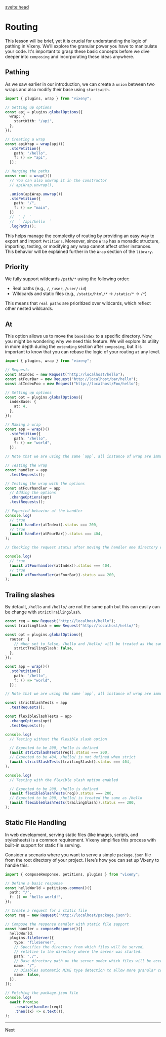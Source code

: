 <script>
    import Tabs from "$lib/components/Tabs.md"
    import Bash from "$lib/components/SmallComponents/Bash.md"
    import example0 from "$lib/examples/intro_core_0.md"
    import FancyLink from '$lib/components/FancyLink.svelte';

    const tab0 = [
        {title: "main.ts", component: example0, details: {runtime: "main"}},
        {title: "setup.ts", component: example0, details: {runtime: "setup"}}
    ]

</script>

<svelte:head>

<title>Routing - Vixeny</title>
<meta name="description" content="Putting things together" />
</svelte:head>

# Routing

This lesson will be brief, yet it is crucial for understanding the logic of
pathing in Vixeny. We'll explore the granular power you have to manipulate your
code. It's important to grasp these basic concepts before we dive deeper into
`composing` and incorporating these ideas anywhere.

## Pathing

As we saw earlier in our introduction, we can create a `union` between two wraps
and also modify their base using `startswith`.

```ts
import { plugins, wrap } from "vixeny";

// Setting up options
const api = plugins.globalOptions({
  wrap: {
    startWith: "/api",
  },
});

// Creating a wrap
const apiWrap = wrap(api)()
  .stdPetition({
    path: "/hello",
    f: () => "api",
  });

// Merging the paths
const root = wrap()()
  // You can also unwrap it in the constructor
  // apiWrap.unwrap(),

  .union(apiWrap.unwrap())
  .stdPetition({
    path: "/",
    f: () => "main",
  })
  //  ` /  `
  //  ` /api/hello  `
  .logPaths();
```

This helps manage the complexity of routing by providing an easy way to export
and import `Petitions`. Moreover, since `Wrap` has a monadic structure,
importing, testing, or modifying any wrap cannot affect other instances. This
behavior will be explained further in the `Wrap` section of the `library`.

## Priority

We fully support wildcards `/path/*` using the following order:

- Real paths (e.g., `/`, `/user`, `/user/:id`)
- Wildcards and static files (e.g., `/static/html/*` -> `/static/*` -> `/*`)

This means that `real paths` are prioritized over wildcards, which reflect other
nested wildcards.

## At

This option allows us to move the `baseIndex` to a specific directory. Now, you
might be wondering why we need this feature. We will explore its utility in more
depth during the `extending` section after `composing`, but it is important to
know that you can rebase the logic of your routing `at` any level.

```ts
import { plugins, wrap } from "vixeny";

// Requests
const atIndex = new Request("http://localhost/hello");
const atFourBar = new Request("http://localhost/bar/hello");
const atIndexFoo = new Request("http://localhost/Foo/hello");

// Setting up options
const opt = plugins.globalOptions({
  indexBase: {
    at: 4,
  },
});

// Making a wrap
const app = wrap()()
  .stdPetition({
    path: "/hello",
    f: () => "world",
  });

// Note that we are using the same `app`, all instance of wrap are immutable

// Testing the wrap
const handler = app
  .testRequests();

// Testing the wrap with the options
const atFourhandler = app
  // Adding the options
  .changeOptions(opt)
  .testRequests();

// Expected behavior of the handler
console.log(
  // true
  (await handler(atIndex)).status === 200,
  // true
  (await handler(atFourBar)).status === 404,
);

// Checking the request status after moving the handler one directory deeper

console.log(
  // true
  (await atFourhandler(atIndex)).status === 404,
  // true
  (await atFourhandler(atFourBar)).status === 200,
);
```

## Trailing slashes

By default, `/hello` and `/hello/` are not the same path but this can easily can
be change with `strictTrailingSlash`.

```ts
const req = new Request("http://localhost/hello");
const trailingSlash = new Request("http://localhost/hello/");

const opt = plugins.globalOptions({
  router: {
    // When set to false, /hello and /hello/ will be treated as the same route
    strictTrailingSlash: false,
  },
});

const app = wrap()()
  .stdPetition({
    path: "/hello",
    f: () => "world",
  });

// Note that we are using the same `app`, all instance of wrap are immutable

const strictSlashTests = app
  .testRequests();

const flexibleSlashTests = app
  .changeOptions(opt)
  .testRequests();

console.log(
  // Testing without the flexible slash option

  // Expected to be 200, /hello is defined
  (await strictSlashTests(req)).status === 200,
  // Expected to be 404, /hello/ is not defined when strict
  (await strictSlashTests(trailingSlash)).status === 404,
);

console.log(
  // Testing with the flexible slash option enabled

  // Expected to be 200, /hello is defined
  (await flexibleSlashTests(req)).status === 200,
  // Expected to be 200, /hello/ is treated the same as /hello
  (await flexibleSlashTests(trailingSlash)).status === 200,
);
```

## Static File Handling

In web development, serving static files (like images, scripts, and stylesheets)
is a common requirement. Vixeny simplifies this process with built-in support
for static file serving.

Consider a scenario where you want to serve a simple `package.json` file from
the root directory of your project. Here’s how you can set up Vixeny to handle
this:

```ts
import { composeResponse, petitions, plugins } from "vixeny";

// Define a basic response
const helloWorld = petitions.common()({
  path: "/",
  f: () => "hello world!",
});

// Create a request for a static file
const req = new Request("http://localhost/package.json");

// Compose the response handler with static file support
const handler = composeResponse()([
  helloWorld,
  plugins.fileServer({
    type: "fileServer",
    // Specifies the directory from which files will be served,
    // relative to the directory where the server was started.
    path: "./",
    // Base directory path on the server under which files will be accessible
    name: "/",
    // Disables automatic MIME type detection to allow more granular control if required
    mime: false,
  }),
]);

// Fetching the package.json file
console.log(
  await Promise
    .resolve(handler(req))
    .then((x) => x.text()),
);
```

---

<FancyLink href="/framework/composing">Next</FancyLink>
